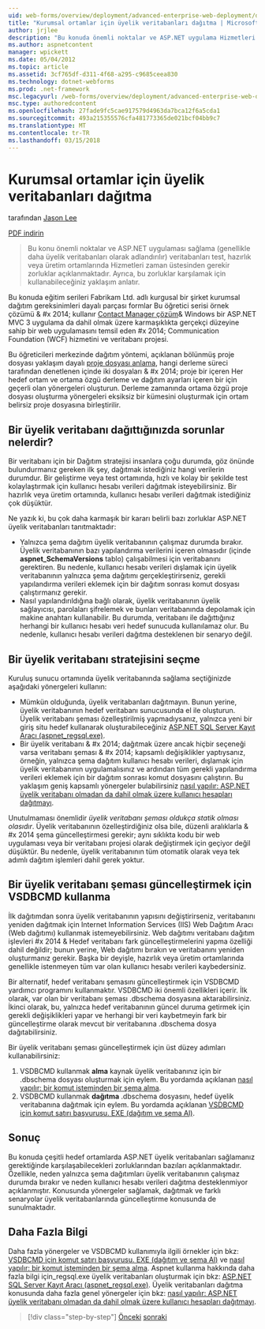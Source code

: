 ```yaml
---
uid: web-forms/overview/deployment/advanced-enterprise-web-deployment/deploying-membership-databases-to-enterprise-environments
title: "Kurumsal ortamlar için üyelik veritabanları dağıtma | Microsoft Docs"
author: jrjlee
description: "Bu konuda önemli noktalar ve ASP.NET uygulama Hizmetleri veritabanlarını (daha fazla ortak... sağladığınızda üstesinden gerekir zorluklar açıklanmaktadır"
ms.author: aspnetcontent
manager: wpickett
ms.date: 05/04/2012
ms.topic: article
ms.assetid: 3cf765df-d311-4f68-a295-c9685ceea830
ms.technology: dotnet-webforms
ms.prod: .net-framework
msc.legacyurl: /web-forms/overview/deployment/advanced-enterprise-web-deployment/deploying-membership-databases-to-enterprise-environments
msc.type: authoredcontent
ms.openlocfilehash: 27fade9fc5cae917579d4963da7bca12f6a5cda1
ms.sourcegitcommit: 493a215355576cfa481773365de021bcf04bb9c7
ms.translationtype: MT
ms.contentlocale: tr-TR
ms.lasthandoff: 03/15/2018
---
```

<a name="deploying-membership-databases-to-enterprise-environments"></a>Kurumsal ortamlar için üyelik veritabanları dağıtma
====================
tarafından [Jason Lee](https://github.com/jrjlee)

[PDF indirin](https://msdnshared.blob.core.windows.net/media/MSDNBlogsFS/prod.evol.blogs.msdn.com/CommunityServer.Blogs.Components.WeblogFiles/00/00/00/63/56/8130.DeployingWebAppsInEnterpriseScenarios.pdf)

> Bu konu önemli noktalar ve ASP.NET uygulaması sağlama (genellikle daha üyelik veritabanları olarak adlandırılır) veritabanları test, hazırlık veya üretim ortamlarında Hizmetleri zaman üstesinden gerekir zorluklar açıklanmaktadır. Ayrıca, bu zorluklar karşılamak için kullanabileceğiniz yaklaşım anlatır.


Bu konuda eğitim serileri Fabrikam Ltd. adlı kurgusal bir şirket kurumsal dağıtım gereksinimleri dayalı parçası formlar Bu öğretici serisi örnek çözümü & #x 2014; kullanır [Contact Manager çözüm](../web-deployment-in-the-enterprise/the-contact-manager-solution.md)& Windows bir ASP.NET MVC 3 uygulama da dahil olmak üzere karmaşıklıkta gerçekçi düzeyine sahip bir web uygulamasını temsil eden #x 2014; Communication Foundation (WCF) hizmetini ve veritabanı projesi.

Bu öğreticileri merkezinde dağıtım yöntemi, açıklanan bölünmüş proje dosyası yaklaşım dayalı [proje dosyası anlama](../web-deployment-in-the-enterprise/understanding-the-project-file.md), hangi derleme süreci tarafından denetlenen içinde iki dosyaları & #x 2014; proje bir içeren Her hedef ortam ve ortama özgü derleme ve dağıtım ayarları içeren bir için geçerli olan yönergeleri oluşturun. Derleme zamanında ortama özgü proje dosyası oluşturma yönergeleri eksiksiz bir kümesini oluşturmak için ortam belirsiz proje dosyasına birleştirilir.

## <a name="what-are-the-issues-when-you-deploy-a-membership-database"></a>Bir üyelik veritabanı dağıttığınızda sorunlar nelerdir?

Bir veritabanı için bir Dağıtım stratejisi insanlara çoğu durumda, göz önünde bulundurmanız gereken ilk şey, dağıtmak istediğiniz hangi verilerin durumdur. Bir geliştirme veya test ortamında, hızlı ve kolay bir şekilde test kolaylaştırmak için kullanıcı hesabı verileri dağıtmak isteyebilirsiniz. Bir hazırlık veya üretim ortamında, kullanıcı hesabı verileri dağıtmak istediğiniz çok düşüktür.

Ne yazık ki, bu çok daha karmaşık bir kararı belirli bazı zorluklar ASP.NET üyelik veritabanları tanıtmaktadır:

- Yalnızca şema dağıtım üyelik veritabanının çalışmaz durumda bırakır. Üyelik veritabanının bazı yapılandırma verilerini içeren olmasıdır (içinde **aspnet\_SchemaVersions** tablo) çalışabilmesi için veritabanını gerektiren. Bu nedenle, kullanıcı hesabı verileri dışlamak için üyelik veritabanının yalnızca şema dağıtımı gerçekleştirirseniz, gerekli yapılandırma verileri eklemek için bir dağıtım sonrası komut dosyası çalıştırmanız gerekir.
- Nasıl yapılandırıldığına bağlı olarak, üyelik veritabanının üyelik sağlayıcısı, parolaları şifrelemek ve bunları veritabanında depolamak için makine anahtarı kullanabilir. Bu durumda, veritabanı ile dağıttığınız herhangi bir kullanıcı hesabı veri hedef sunucuda kullanılamaz olur. Bu nedenle, kullanıcı hesabı verileri dağıtma desteklenen bir senaryo değil.

## <a name="choosing-a-membership-database-strategy"></a>Bir üyelik veritabanı stratejisini seçme

Kuruluş sunucu ortamında üyelik veritabanında sağlama seçtiğinizde aşağıdaki yönergeleri kullanın:

- Mümkün olduğunda, üyelik veritabanları dağıtmayın. Bunun yerine, üyelik veritabanının hedef veritabanı sunucusunda el ile oluşturun. Üyelik veritabanı şeması özelleştirilmiş yapmadıysanız, yalnızca yeni bir giriş situ hedef kullanarak oluşturabileceğiniz [ASP.NET SQL Server Kayıt Aracı (aspnet\_regsql.exe)](https://msdn.microsoft.com/library/ms229862(v=vs.100).aspx).
- Bir üyelik veritabanı & #x 2014; dağıtmak üzere ancak hiçbir seçeneği varsa veritabanı şeması & #x 2014; kapsamlı değişiklikler yaptıysanız, örneğin, yalnızca şema dağıtım kullanıcı hesabı verileri, dışlamak için üyelik veritabanının uygulamalısınız ve ardından tüm gerekli yapılandırma verileri eklemek için bir dağıtım sonrası komut dosyasını çalıştırın. Bu yaklaşım geniş kapsamlı yönergeler bulabilirsiniz [nasıl yapılır: ASP.NET üyelik veritabanı olmadan da dahil olmak üzere kullanıcı hesapları dağıtmayı](https://msdn.microsoft.com/library/ff361972(v=vs.100).aspx).

Unutulmaması önemlidir *üyelik veritabanı şeması oldukça statik olması olasıdır*. Üyelik veritabanının özelleştirdiğiniz olsa bile, düzenli aralıklarla & #x 2014 şema güncelleştirmesi gerekir; aynı sıklıkta kodu bir web uygulaması veya bir veritabanı projesi olarak değiştirmek için geçiyor değil düşüktür. Bu nedenle, üyelik veritabanının tüm otomatik olarak veya tek adımlı dağıtım işlemleri dahil gerek yoktur.

## <a name="using-vsdbcmd-to-update-a-membership-database-schema"></a>Bir üyelik veritabanı şeması güncelleştirmek için VSDBCMD kullanma

İlk dağıtımdan sonra üyelik veritabanının yapısını değiştirirseniz, veritabanını yeniden dağıtmak için Internet Information Services (IIS) Web Dağıtım Aracı (Web dağıtımı) kullanmak istemeyebilirsiniz. Web dağıtımı veritabanı dağıtım işlevleri #x 2014 & Hedef veritabanı fark güncelleştirmelerini yapma özelliği dahil değildir; bunun yerine, Web dağıtımı bırakın ve veritabanını yeniden oluşturmanız gerekir. Başka bir deyişle, hazırlık veya üretim ortamlarında genellikle istenmeyen tüm var olan kullanıcı hesabı verileri kaybedersiniz.

Bir alternatif, hedef veritabanı şemasını güncelleştirmek için VSDBCMD yardımcı programını kullanmaktır. VSDBCMD iki önemli özellikleri içerir. İlk olarak, var olan bir veritabanı şeması .dbschema dosyasına aktarabilirsiniz. İkinci olarak, bu, yalnızca hedef veritabanının güncel duruma getirmek için gerekli değişiklikleri yapar ve herhangi bir veri kaybetmeyin fark bir güncelleştirme olarak mevcut bir veritabanına .dbschema dosya dağıtabilirsiniz.

Bir üyelik veritabanı şeması güncelleştirmek için üst düzey adımları kullanabilirsiniz:

1. VSDBCMD kullanmak **alma** kaynak üyelik veritabanınız için bir .dbschema dosyası oluşturmak için eylem. Bu yordamda açıklanan [nasıl yapılır: bir komut isteminden bir şema alma](https://msdn.microsoft.com/library/dd172135.aspx).
2. VSDBCMD kullanmak **dağıtma** .dbschema dosyasını, hedef üyelik veritabanına dağıtmak için eylem. Bu yordamda açıklanan [VSDBCMD için komut satırı başvurusu. EXE (dağıtım ve şema Al)](https://msdn.microsoft.com/library/dd193283.aspx).

## <a name="conclusion"></a>Sonuç

Bu konuda çeşitli hedef ortamlarda ASP.NET üyelik veritabanları sağlamanız gerektiğinde karşılaşabilecekleri zorluklarından bazıları açıklanmaktadır. Özellikle, neden yalnızca şema dağıtımları üyelik veritabanının çalışmaz durumda bırakır ve neden kullanıcı hesabı verileri dağıtma desteklenmiyor açıklanmıştır. Konusunda yönergeler sağlamak, dağıtmak ve farklı senaryolar üyelik veritabanlarında güncelleştirme konusunda de sunulmaktadır.

## <a name="further-reading"></a>Daha Fazla Bilgi

Daha fazla yönergeler ve VSDBCMD kullanımıyla ilgili örnekler için bkz: [VSDBCMD için komut satırı başvurusu. EXE (dağıtım ve şema Al)](https://msdn.microsoft.com/library/dd193283.aspx) ve [nasıl yapılır: bir komut isteminden bir şema alma](https://msdn.microsoft.com/library/dd172135.aspx). Aspnet kullanma hakkında daha fazla bilgi için\_regsql.exe üyelik veritabanları oluşturmak için bkz: [ASP.NET SQL Server Kayıt Aracı (aspnet\_regsql.exe)](https://msdn.microsoft.com/library/ms229862(v=vs.100).aspx). Üyelik veritabanları dağıtma konusunda daha fazla genel yönergeler için bkz: [nasıl yapılır: ASP.NET üyelik veritabanı olmadan da dahil olmak üzere kullanıcı hesapları dağıtmayı](https://msdn.microsoft.com/library/ff361972(v=vs.100).aspx).

>[!div class="step-by-step"]
[Önceki](deploying-database-role-memberships-to-test-environments.md)
[sonraki](excluding-files-and-folders-from-deployment.md)
